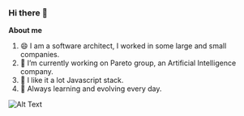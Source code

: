 ### Hi there 👋

**About me**

 1. 😄  I am a software architect, I worked in some large and small companies.
 2. 🔭  I’m currently working on Pareto group, an Artificial Intelligence company.
 3. 💬  I like it a lot Javascript stack.
 4. 🌱  Always learning and evolving every day.



![Alt Text](https://i.imgur.com/5jWcXif.gif)
